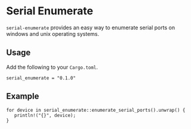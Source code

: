 # Serial Enumerate

`serial-enumerate` provides an easy way to enumerate serial ports on windows and unix operating systems.

## Usage

Add the following to your `Cargo.toml`.

```
serial_enumerate = "0.1.0"
```

## Example

```
for device in serial_enumerate::enumerate_serial_ports().unwrap() {
   println!("{}", device);
}
```
